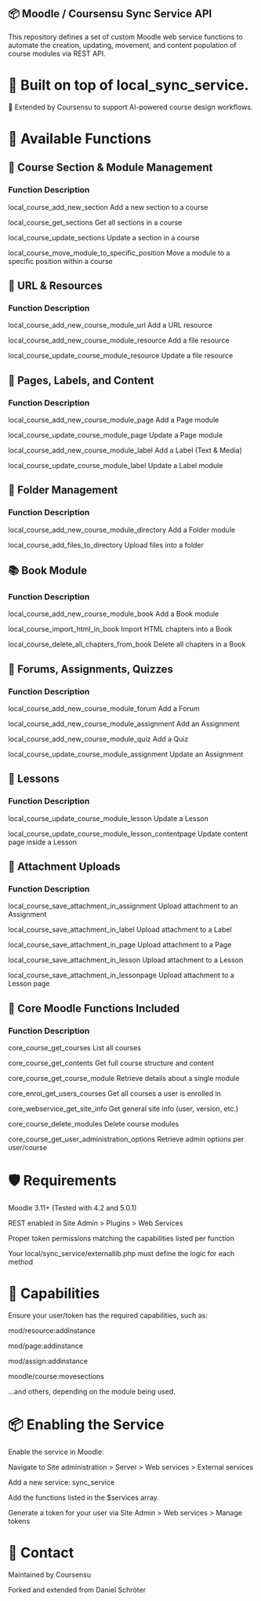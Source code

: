 ## 📦 Moodle / Coursensu Sync Service API

This repository defines a set of custom Moodle web service functions to automate the creation, updating, movement, and content population of course modules via REST API.

# 🔧 Built on top of local_sync_service.
🧠 Extended by Coursensu to support AI-powered course design workflows.

# 🚀 Available Functions

## 📁 Course Section & Module Management
### Function	Description
local_course_add_new_section	                              Add a new section to a course

local_course_get_sections	                                  Get all sections in a course

local_course_update_sections	                              Update a section in a course

local_course_move_module_to_specific_position	              Move a module to a specific position within a course

## 🔗 URL & Resources
### Function	Description
local_course_add_new_course_module_url	                    Add a URL resource

local_course_add_new_course_module_resource	                Add a file resource

local_course_update_course_module_resource	                Update a file resource

## 📄 Pages, Labels, and Content
### Function	Description
local_course_add_new_course_module_page	                      Add a Page module

local_course_update_course_module_page	Update a Page module

local_course_add_new_course_module_label	Add a Label (Text & Media)

local_course_update_course_module_label	Update a Label module

## 📂 Folder Management
### Function	Description
local_course_add_new_course_module_directory	Add a Folder module

local_course_add_files_to_directory	Upload files into a folder

## 📚 Book Module
### Function	Description
local_course_add_new_course_module_book	Add a Book module

local_course_import_html_in_book	Import HTML chapters into a Book

local_course_delete_all_chapters_from_book	Delete all chapters in a Book

## 💬 Forums, Assignments, Quizzes
### Function	Description
local_course_add_new_course_module_forum	Add a Forum

local_course_add_new_course_module_assignment	Add an Assignment

local_course_add_new_course_module_quiz	Add a Quiz

local_course_update_course_module_assignment	Update an Assignment

## 📘 Lessons
### Function	Description
local_course_update_course_module_lesson	Update a Lesson

local_course_update_course_module_lesson_contentpage	Update content page inside a Lesson

## 📎 Attachment Uploads
### Function	Description
local_course_save_attachment_in_assignment	Upload attachment to an Assignment

local_course_save_attachment_in_label	Upload attachment to a Label

local_course_save_attachment_in_page	Upload attachment to a Page

local_course_save_attachment_in_lesson	Upload attachment to a Lesson

local_course_save_attachment_in_lessonpage	Upload attachment to a Lesson page

## 🔗 Core Moodle Functions Included
### Function	Description
core_course_get_courses	List all courses

core_course_get_contents	Get full course structure and content

core_course_get_course_module	Retrieve details about a single module

core_enrol_get_users_courses	Get all courses a user is enrolled in

core_webservice_get_site_info	Get general site info (user, version, etc.)

core_course_delete_modules	Delete course modules

core_course_get_user_administration_options	Retrieve admin options per user/course

# 🛡️ Requirements
Moodle 3.11+ (Tested with 4.2 and 5.0.1)

REST enabled in Site Admin > Plugins > Web Services

Proper token permissions matching the capabilities listed per function

Your local/sync_service/externallib.php must define the logic for each method

# 🔐 Capabilities
Ensure your user/token has the required capabilities, such as:

mod/resource:addinstance

mod/page:addinstance

mod/assign:addinstance

moodle/course:movesections

...and others, depending on the module being used.

# 📦 Enabling the Service
Enable the service in Moodle:

Navigate to Site administration > Server > Web services > External services

Add a new service: sync_service

Add the functions listed in the $services array.

Generate a token for your user via Site Admin > Web services > Manage tokens

# 💬 Contact
Maintained by Coursensu

Forked and extended from Daniel Schröter
